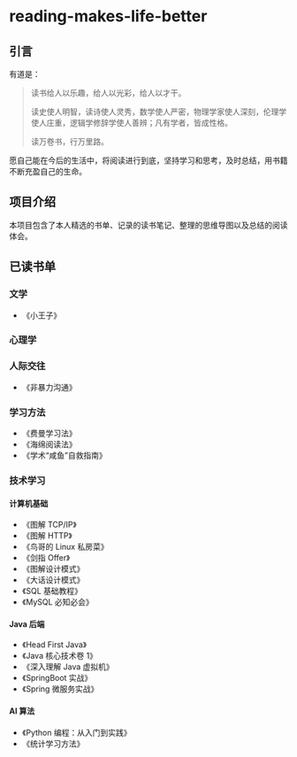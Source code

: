 # reading-makes-life-better
## 引言 

有道是：

> 读书给人以乐趣，给人以光彩，给人以才干。
>
> 读史使人明智，读诗使人灵秀，数学使人严密，物理学家使人深刻，伦理学使人庄重，逻辑学修辞学使人善辨；凡有学者，皆成性格。
>
> 读万卷书，行万里路。
>

愿自己能在今后的生活中，将阅读进行到底，坚持学习和思考，及时总结，用书籍不断充盈自己的生命。

## 项目介绍

本项目包含了本人精选的书单、记录的读书笔记、整理的思维导图以及总结的阅读体会。

## 已读书单

### 文学

- 《小王子》

### 心理学

### 人际交往

- 《非暴力沟通》

### 学习方法

- 《费曼学习法》
- 《海绵阅读法》
- 《学术“咸鱼”自救指南》

### 技术学习

#### 计算机基础

- 《图解 TCP/IP》
- 《图解 HTTP》
- 《鸟哥的 Linux 私房菜》
- 《剑指 Offer》
- 《图解设计模式》
- 《大话设计模式》
- 《SQL 基础教程》
- 《MySQL 必知必会》

#### Java 后端

- 《Head First Java》
- 《Java 核心技术卷 1》
- 《深入理解 Java 虚拟机》
- 《SpringBoot 实战》
- 《Spring 微服务实战》

#### AI 算法

- 《Python 编程：从入门到实践》
- 《统计学习方法》
